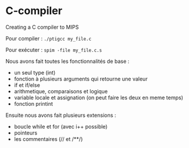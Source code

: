 # C-compiler

Creating a C compiler to MIPS

Pour compiler :
`./ptigcc my_file.c`

Pour exécuter :
`spim -file my_file.c.s`

Nous avons fait toutes les fonctionnalités de base :
- un seul type (int)
- fonction à plusieurs arguments qui retourne une valeur
- if et if/else
- arithmetique, comparaisons et logique
- variable locale et assignation (on peut faire les deux en meme temps)
- fonction printint

Ensuite nous avons fait plusieurs extensions :
- boucle while et for (avec i++ possible)
- pointeurs
- les commentaires (// et /**/)

